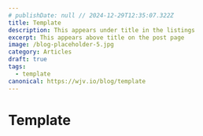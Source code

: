 ```yaml
---
# publishDate: null // 2024-12-29T12:35:07.322Z
title: Template
description: This appears under title in the listings
excerpt: This appears above title on the post page
image: /blog-placeholder-5.jpg
category: Articles
draft: true
tags:
  - template
canonical: https://wjv.io/blog/template
---
```


# Template

